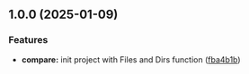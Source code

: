 ## 1.0.0 (2025-01-09)

### Features

* **compare:** init project with Files and Dirs function ([fba4b1b](https://github.com/kilianpaquier/compare/commit/fba4b1bcff4f6eca709857ef16ad55ae7b62b998))
